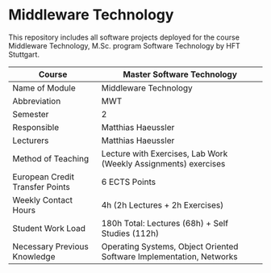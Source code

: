 # Middleware Technology
This repository includes all software projects deployed for the course Middleware Technology, M.Sc. program Software Technology by HFT Stuttgart.

| Course                             | Master Software Technology                                                                                                                                                                                                                                                                                                           |
|------------------------------------|--------------------------------------------------------------------------------------------------------------------------------------------------------------------------------------------------------------------------------------------------------------------------------------------------------------------------------------|
| Name of Module                     |Middleware Technology                                                                                                                                                                                                                                                                                                                        |
| Abbreviation                       | MWT                                                                                                                                                                                                                                                                                                                                 |
| Semester                           | 2                                                                                                                                                                                                                                                                                                                                    |
| Responsible                        | Matthias Haeussler                                                                                                                                                                                                                                                                                                                  |
| Lecturers                          | Matthias Haeussler                                                                                                                                                                                                                                                                                             |
| Method of Teaching                 | Lecture with Exercises, Lab Work (Weekly Assignments) exercises                                                                                                                                                                                                                                                                                     |
| European Credit Transfer Points    | 6 ECTS Points                                                                                                                                                                                                                                                                                                                        |
| Weekly Contact Hours               | 4h (2h Lectures + 2h Exercises)                                                                                                                                                                                                                                                                                                      |
| Student Work Load                  | 180h Total: Lectures (68h) + Self Studies (112h)                                                                                                                                                                                                                                                                                     |
| Necessary Previous Knowledge       | Operating Systems, Object Oriented Software Implementation,  Networks                                                                                                                                                                                                                                                                        |                                                                                 

